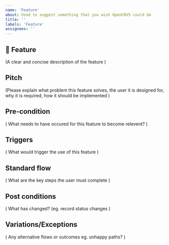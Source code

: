 ```yaml
---
name: 'Feature'
about: Used to suggest something that you wish OpenCRVS could do
title: ''
labels: 'Feature'
assignees: ''
---
```


## 🚀 Feature
(A clear and concise description of the feature )

## Pitch
(Please explain what problem this feature solves, the user it is designed for, why it is required, how it should be implemented )

<!--
  What happens if you skip this step?

  Someone will read your feature proposal and maybe will be able to help you,
  but it’s unlikely that it will get much attention from the team. Eventually,
  the issue will likely get closed in favour of issues that have better explanations

  Thanks for helping us help you!
-->

## Pre-condition
( What needs to have occured for this feature to become relevent? )

## Triggers
( What would trigger the use of this feature )

## Standard flow
( What are the key steps the user must complete )

## Post conditions
( What has changed? (eg. record status changes )

## Variations/Exceptions
( Any alternative flows or outcomes eg. unhappy paths? )

